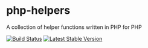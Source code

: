 php-helpers
===========

A collection of helper functions written in PHP for PHP

[![Build Status](https://travis-ci.org/duncan3dc/php-helpers.svg?branch=master)](https://travis-ci.org/duncan3dc/php-helpers)
[![Latest Stable Version](https://poser.pugx.org/duncan3dc/helpers/version.svg)](https://packagist.org/packages/duncan3dc/helpers)
